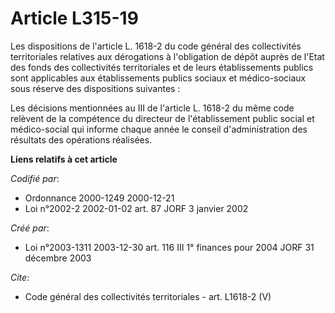 # Article L315-19

Les dispositions de l'article L. 1618-2 du code général des collectivités territoriales relatives aux dérogations à
l'obligation de dépôt auprès de l'Etat des fonds des collectivités territoriales et de leurs établissements publics sont
applicables aux établissements publics sociaux et médico-sociaux sous réserve des dispositions suivantes :

Les décisions mentionnées au III de l'article L. 1618-2 du même code relèvent de la compétence du directeur de
l'établissement public social et médico-social qui informe chaque année le conseil d'administration des résultats des
opérations réalisées.

**Liens relatifs à cet article**

_Codifié par_:

  - Ordonnance 2000-1249 2000-12-21
  - Loi n°2002-2 2002-01-02 art. 87 JORF 3 janvier 2002

_Créé par_:

  - Loi n°2003-1311 2003-12-30 art. 116 III 1° finances pour 2004 JORF 31 décembre 2003

_Cite_:

  - Code général des collectivités territoriales - art. L1618-2 (V)
